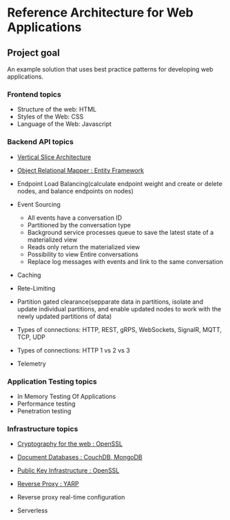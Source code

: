 # Reference Architecture for Web Applications

## Project goal

An example solution that uses best practice patterns for developing web applications.


### Frontend topics

* Structure of the web: HTML
* Styles of the Web: CSS
* Language of the Web: Javascript

### Backend API topics

* [Vertical Slice Architecture](/Studies/1.vertical_slice_architecture.md)
* [Object Relational Mapper : Entity Framework](/Studies/6.object_relational_mappers.md)

* Endpoint Load Balancing(calculate endpoint weight and create or delete nodes, and balance endpoints on nodes)
* Event Sourcing
    * All events have a conversation ID 
    * Partitioned by the conversation type
    * Background service processes queue to save the latest state of a materialized view 
    * Reads only return the materialized view
    * Possibility to view Entire conversations
    * Replace log messages with events and link to the same conversation
* Caching
* Rete-Limiting
* Partition gated clearance(sepparate data in partitions, isolate and update individual partitions, and enable
updated nodes to work with the newly updated partitions of data)
* Types of connections: HTTP, REST, gRPS, WebSockets, SignalR, MQTT, TCP, UDP
* Types of connections: HTTP 1 vs 2 vs 3
* Telemetry

### Application Testing topics

* In Memory Testing Of Applications
* Performance testing
* Penetration testing

### Infrastructure topics

* [Cryptography for the web : OpenSSL](/Studies/3.cryptography_for_web.md)
* [Document Databases : CouchDB, MongoDB](/Studies/2.document_databases.md)
* [Public Key Infrastructure : OpenSSL](/Studies/4.public_key_infrastructure.md)
* [Reverse Proxy : YARP](/Studies/5.reverse_proxy.md)

* Reverse proxy real-time configuration
* Serverless